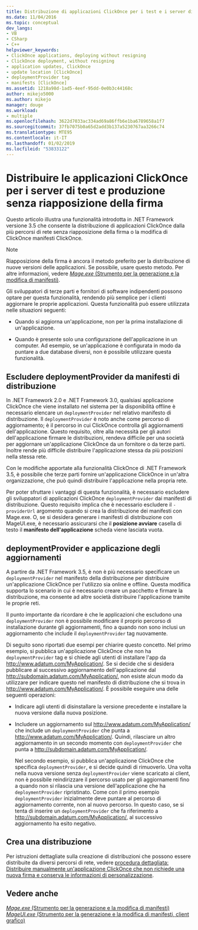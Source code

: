 ```yaml
---
title: Distribuzione di applicazioni ClickOnce per i test e i server di produzione senza riapposizione della firma | Microsoft Docs
ms.date: 11/04/2016
ms.topic: conceptual
dev_langs:
- VB
- CSharp
- C++
helpviewer_keywords:
- ClickOnce applications, deploying without resigning
- ClickOnce deployment, without resigning
- application updates, ClickOnce
- update location [ClickOnce]
- deploymentProvider tag
- manifests [ClickOnce]
ms.assetid: 1218a98d-1ad5-4eef-95dd-0e0b3c44168c
author: mikejo5000
ms.author: mikejo
manager: douge
ms.workload:
- multiple
ms.openlocfilehash: 3622d7033ac334ad69a86ffb6e1ba6789658a1f7
ms.sourcegitcommit: 37fb7075b0a65d2add3b137a5230767aa3266c74
ms.translationtype: MTE95
ms.contentlocale: it-IT
ms.lasthandoff: 01/02/2019
ms.locfileid: "53833122"
---
```

# <a name="deploy-clickonce-applications-for-testing-and-production-servers-without-resigning"></a>Distribuire le applicazioni ClickOnce per i server di test e produzione senza riapposizione della firma
Questo articolo illustra una funzionalità introdotta in .NET Framework versione 3.5 che consente la distribuzione di applicazioni ClickOnce dalla più percorsi di rete senza riapposizione della firma o la modifica di ClickOnce manifesti ClickOnce.  
  
> [!NOTE]
>  Riapposizione della firma è ancora il metodo preferito per la distribuzione di nuove versioni delle applicazioni. Se possibile, usare questo metodo. Per altre informazioni, vedere [*Mage.exe* (Strumento per la generazione e la modifica di manifesti)](/dotnet/framework/tools/mage-exe-manifest-generation-and-editing-tool).  
  
 Gli sviluppatori di terze parti e fornitori di software indipendenti possono optare per questa funzionalità, rendendo più semplice per i clienti aggiornare le proprie applicazioni. Questa funzionalità può essere utilizzata nelle situazioni seguenti:  
  
-   Quando si aggiorna un'applicazione, non per la prima installazione di un'applicazione.  
  
-   Quando è presente solo una configurazione dell'applicazione in un computer. Ad esempio, se un'applicazione è configurata in modo da puntare a due database diversi, non è possibile utilizzare questa funzionalità.  
  
## <a name="exclude-deploymentprovider-from-deployment-manifests"></a>Escludere deploymentProvider da manifesti di distribuzione  
 In .NET Framework 2.0 e .NET Framework 3.0, qualsiasi applicazione ClickOnce che viene installato nel sistema per la disponibilità offline è necessario elencare un `deploymentProvider` nel relativo manifesto di distribuzione. Il `deploymentProvider` è noto anche come percorso di aggiornamento; è il percorso in cui ClickOnce controlla gli aggiornamenti dell'applicazione. Questo requisito, oltre alla necessità per gli autori dell'applicazione firmare le distribuzioni, rendeva difficile per una società per aggiornare un'applicazione ClickOnce da un fornitore o da terze parti. Inoltre rende più difficile distribuire l'applicazione stessa da più posizioni nella stessa rete.  
  
 Con le modifiche apportate alla funzionalità ClickOnce di .NET Framework 3.5, è possibile che terze parti fornire un'applicazione ClickOnce in un'altra organizzazione, che può quindi distribuire l'applicazione nella propria rete.  
  
 Per poter sfruttare i vantaggi di questa funzionalità, è necessario escludere gli sviluppatori di applicazioni ClickOnce `deploymentProvider` dai manifesti di distribuzione. Questo requisito implica che è necessario escludere il `-providerUrl` argomento quando si crea la distribuzione dei manifesti con Mage.exe. O, se si desidera generare i manifesti di distribuzione con MageUI.exe, è necessario assicurarsi che il **posizione avviare** casella di testo il **manifesto dell'applicazione** scheda viene lasciata vuota.  
  
## <a name="deploymentprovider-and-application-updates"></a>deploymentProvider e applicazione degli aggiornamenti  
 A partire da .NET Framework 3.5, è non è più necessario specificare un `deploymentProvider` nel manifesto della distribuzione per distribuire un'applicazione ClickOnce per l'utilizzo sia online e offline. Questa modifica supporta lo scenario in cui è necessario creare un pacchetto e firmare la distribuzione, ma consente ad altre società distribuire l'applicazione tramite le proprie reti.  
  
 Il punto importante da ricordare è che le applicazioni che escludono una `deploymentProvider` non è possibile modificare il proprio percorso di installazione durante gli aggiornamenti, fino a quando non sono inclusi un aggiornamento che include il `deploymentProvider` tag nuovamente.  
  
 Di seguito sono riportati due esempi per chiarire questo concetto. Nel primo esempio, si pubblica un'applicazione ClickOnce che non ha `deploymentProvider` tag e si chiede agli utenti di installare l'app da http://www.adatum.com/MyApplication/. Se si decide che si desidera pubblicare al successivo aggiornamento dell'applicazione dal http://subdomain.adatum.com/MyApplication/, non esiste alcun modo da utilizzare per indicare questo nel manifesto di distribuzione che si trova in http://www.adatum.com/MyApplication/. È possibile eseguire una delle seguenti operazioni:  
  
- Indicare agli utenti di disinstallare la versione precedente e installare la nuova versione dalla nuova posizione.  
  
- Includere un aggiornamento sul http://www.adatum.com/MyApplication/ che include un `deploymentProvider` che punta a http://www.adatum.com/MyApplication/. Quindi, rilasciare un altro aggiornamento in un secondo momento con `deploymentProvider` che punta a http://subdomain.adatum.com/MyApplication/.  
  
  Nel secondo esempio, si pubblica un'applicazione ClickOnce che specifica `deploymentProvider`, e si decide quindi di rimuoverlo. Una volta nella nuova versione senza `deploymentProvider` viene scaricato ai client, non è possibile reindirizzare il percorso usato per gli aggiornamenti fino a quando non si rilascia una versione dell'applicazione che ha `deploymentProvider` ripristinato. Come con il primo esempio `deploymentProvider` inizialmente deve puntare al percorso di aggiornamento corrente, non al nuovo percorso. In questo caso, se si tenta di inserire un `deploymentProvider` che fa riferimento a http://subdomain.adatum.com/MyApplication/, al successivo aggiornamento ha esito negativo.  
  
## <a name="create-a-deployment"></a>Crea una distribuzione  
 Per istruzioni dettagliate sulla creazione di distribuzioni che possono essere distribuite da diversi percorsi di rete, vedere [procedura dettagliata: Distribuire manualmente un'applicazione ClickOnce che non richiede una nuova firma e conserva le informazioni di personalizzazione](../deployment/walkthrough-manually-deploying-a-clickonce-app-no-re-signing-required.md).  
  
## <a name="see-also"></a>Vedere anche  
 [*Mage.exe* (Strumento per la generazione e la modifica di manifesti)](/dotnet/framework/tools/mage-exe-manifest-generation-and-editing-tool)   
 [*MageUI.exe* (Strumento per la generazione e la modifica di manifesti, client grafico)](/dotnet/framework/tools/mageui-exe-manifest-generation-and-editing-tool-graphical-client)